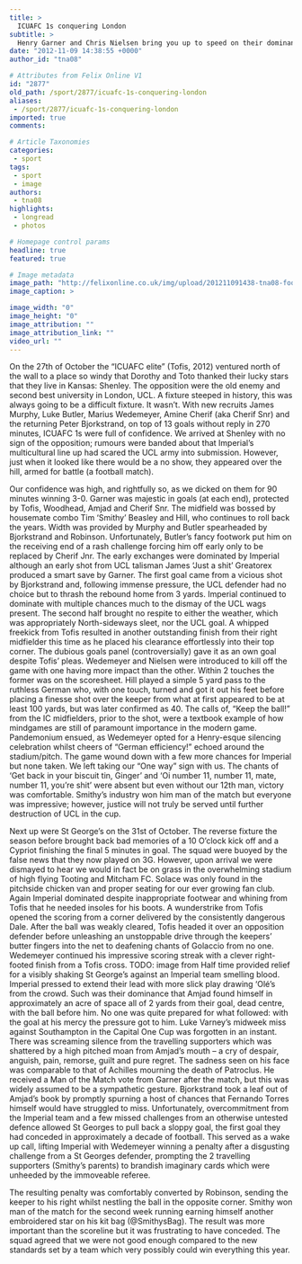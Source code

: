 ```yaml
---
title: >
  ICUAFC 1s conquering London
subtitle: >
  Henry Garner and Chris Nielsen bring you up to speed on their dominance
date: "2012-11-09 14:38:55 +0000"
author_id: "tna08"

# Attributes from Felix Online V1
id: "2877"
old_path: /sport/2877/icuafc-1s-conquering-london
aliases:
 - /sport/2877/icuafc-1s-conquering-london
imported: true
comments:

# Article Taxonomies
categories:
 - sport
tags:
 - sport
 - image
authors:
 - tna08
highlights:
 - longread
 - photos

# Homepage control params
headline: true
featured: true

# Image metadata
image_path: "http://felixonline.co.uk/img/upload/201211091438-tna08-footy-tactics.jpg"
image_caption: >

image_width: "0"
image_height: "0"
image_attribution: ""
image_attribution_link: ""
video_url: ""
---
```


On the 27th of October the “ICUAFC elite” (Tofis, 2012) ventured north of the wall to a place so windy that Dorothy and Toto thanked their lucky stars that they live in Kansas: Shenley. The opposition were the old enemy and second best university in London, UCL. A fixture steeped in history, this was always going to be a difficult fixture. It wasn’t. With new recruits James Murphy, Luke Butler, Marius Wedemeyer, Amine Cherif (aka Cherif Snr) and the returning Peter Bjorkstrand, on top of 13 goals without reply in 270 minutes, ICUAFC 1s were full of confidence. We arrived at Shenley with no sign of the opposition; rumours were banded about that Imperial’s multicultural line up had scared the UCL army into submission. However, just when it looked like there would be a no show, they appeared over the hill, armed for battle (a football match).

Our confidence was high, and rightfully so, as we dicked on them for 90 minutes winning 3-0. Garner was majestic in goals (at each end), protected by Tofis, Woodhead, Amjad and Cherif Snr. The midfield was bossed by housemate combo Tim ‘Smithy’ Beasley and Hill, who continues to roll back the years. Width was provided by Murphy and Butler spearheaded by Bjorkstrand and Robinson. Unfortunately, Butler’s fancy footwork put him on the receiving end of a rash challenge forcing him off early only to be replaced by Cherif Jnr. The early exchanges were dominated by Imperial although an early shot from UCL talisman James ‘Just a shit’ Greatorex produced a smart save by Garner. The first goal came from a vicious shot by Bjorkstrand and, following immense pressure, the UCL defender had no choice but to thrash the rebound home from 3 yards. Imperial continued to dominate with multiple chances much to the dismay of the UCL wags present. The second half brought no respite to either the weather, which was appropriately North-sideways sleet, nor the UCL goal. A whipped freekick from Tofis resulted in another outstanding finish from their right midfielder this time as he placed his clearance effortlessly into their top corner. The dubious goals panel (controversially) gave it as an own goal despite Tofis’ pleas. Wedemeyer and Nielsen were introduced to kill off the game with one having more impact than the other. Within 2 touches the former was on the scoresheet. Hill played a simple 5 yard pass to the ruthless German who, with one touch, turned and got it out his feet before placing a finesse shot over the keeper from what at first appeared to be at least 100 yards, but was later confirmed as 40. The calls of, “Keep the ball!” from the IC midfielders, prior to the shot, were a textbook example of how mindgames are still of paramount importance in the modern game. Pandemonium ensued, as Wedemeyer opted for a Henry-esque silencing celebration whilst cheers of “German efficiency!” echoed around the stadium/pitch. The game wound down with a few more chances for Imperial but none taken. We left taking our “One way” sign with us. The chants of ‘Get back in your biscuit tin, Ginger’ and ‘Oi number 11, number 11, mate, number 11, you’re shit’ were absent but even without our 12th man, victory was comfortable. Smithy’s industry won him man of the match but everyone was impressive; however, justice will not truly be served until further destruction of UCL in the cup.

Next up were St George’s on the 31st of October. The reverse fixture the season before brought back bad memories of a 10 O’clock kick off and a Cypriot finishing the final 5 minutes in goal. The squad were buoyed by the false news that they now played on 3G. However, upon arrival we were dismayed to hear we would in fact be on grass in the overwhelming stadium of high flying Tooting and Mitcham FC. Solace was only found in the pitchside chicken van and proper seating for our ever growing fan club. Again Imperial dominated despite inappropriate footwear and whining from Tofis that he needed insoles for his boots. A wunderstrike from Tofis opened the scoring from a corner delivered by the consistently dangerous Dale. After the ball was weakly cleared, Tofis headed it over an opposition defender before unleashing an unstoppable drive through the keepers’ butter fingers into the net to deafening chants of Golaccio from no one. Wedemeyer continued his impressive scoring streak with a clever right-footed finish from a Tofis cross.
TODO: image from
Half time provided relief for a visibly shaking St George’s against an Imperial team smelling blood. Imperial pressed to extend their lead with more slick play drawing ‘Olé’s from the crowd. Such was their dominance that Amjad found himself in approximately an acre of space all of 2 yards from their goal, dead centre, with the ball before him. No one was quite prepared for what followed: with the goal at his mercy the pressure got to him. Luke Varney’s midweek miss against Southampton in the Capital One Cup was forgotten in an instant. There was screaming silence from the travelling supporters which was shattered by a high pitched moan from Amjad’s mouth – a cry of despair, anguish, pain, remorse, guilt and pure regret. The sadness seen on his face was comparable to that of Achilles mourning the death of Patroclus. He received a Man of the Match vote from Garner after the match, but this was widely assumed to be a sympathetic gesture. Bjorkstrand took a leaf out of Amjad’s book by promptly spurning a host of chances that Fernando Torres himself would have struggled to miss. Unfortunately, overcommitment from the Imperial team and a few missed challenges from an otherwise untested defence allowed St Georges to pull back a sloppy goal, the first goal they had conceded in approximately a decade of football. This served as a wake up call, lifting Imperial with Wedemeyer winning a penalty after a disgusting challenge from a St Georges defender, prompting the 2 travelling supporters (Smithy’s parents) to brandish imaginary cards which were unheeded by the immoveable referee.

The resulting penalty was comfortably converted by Robinson, sending the keeper to his right whilst nestling the ball in the opposite corner. Smithy won man of the match for the second week running earning himself another embroidered star on his kit bag (@SmithysBag). The result was more important than the scoreline but it was frustrating to have conceded. The squad agreed that we were not good enough compared to the new standards set by a team which very possibly could win everything this year.
